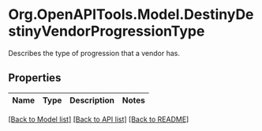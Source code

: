 # Org.OpenAPITools.Model.DestinyDestinyVendorProgressionType
Describes the type of progression that a vendor has.

## Properties

Name | Type | Description | Notes
------------ | ------------- | ------------- | -------------

[[Back to Model list]](../README.md#documentation-for-models) [[Back to API list]](../README.md#documentation-for-api-endpoints) [[Back to README]](../README.md)

